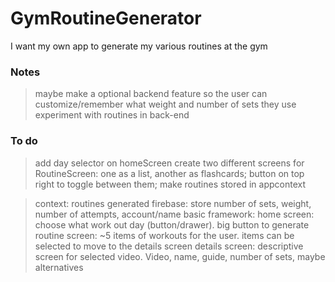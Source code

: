 # GymRoutineGenerator

I want my own app to generate my various routines at the gym

### Notes

> maybe make a optional backend feature so the user can customize/remember what weight and number of sets they use
> experiment with routines in back-end

### To do

> add day selector on homeScreen
> create two different screens for RoutineScreen: one as a list, another as flashcards; button on top right to toggle between them; make routines stored in appcontext

> context: routines generated
> firebase: store number of sets, weight, number of attempts, account/name
> basic framework:
> home screen: choose what work out day (button/drawer). big button to generate
> routine screen: ~5 items of workouts for the user. items can be selected to move to the details screen
> details screen: descriptive screen for selected video. Video, name, guide, number of sets, maybe alternatives

